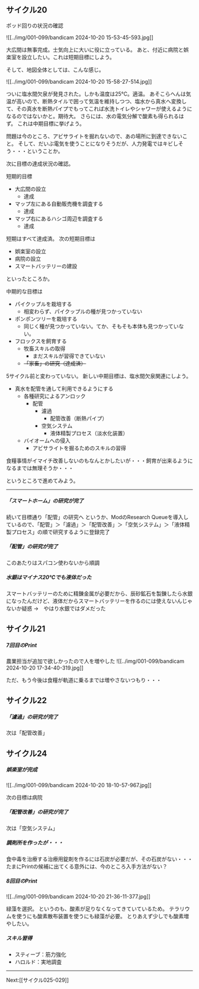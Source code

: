## サイクル20

ポッド回りの状況の確認

![[../img/001-099/bandicam 2024-10-20 15-53-45-593.jpg]]

大広間は無事完成。士気向上に大いに役に立っている。
あと、付近に病院と娯楽室を設立したい。これは短期目標にしよう。

そして、地図全体としては、こんな感じ。

![[../img/001-099/bandicam 2024-10-20 15-58-27-514.jpg]]

ついに塩水間欠泉が発見された。しかも温度は25℃。適温。
あそこらへんは気温が高いので、断熱タイルで囲って気温を維持しつつ、塩水から真水へ変換して、その真水を断熱パイプでもってこれば水洗トイレやシャワーが使えるようになるのではないかと。期待大。
さらには、水の電気分解で酸素も得られるはず。
これは中期目標に挙げよう。

問題は今のところ、アビサライトを掘れないので、あの場所に到達できないこと。
そして、だいぶ電気を使うことになりそうだが、人力発電ではキビしそう・・・ということか。

次に目標の達成状況の確認。

短期的目標

- 大広間の設立
	- 達成
- マップ左にある自動販売機を調査する
	- 達成
- マップ右にあるハシゴ周辺を調査する
	- 達成

短期はすべて達成済。
次の短期目標は

- 娯楽室の設立
- 病院の設立
- スマートバッテリーの建設

といったところか。

中期的な目標は

- パイクップルを栽培する
	- 相変わらず、パイクップルの種が見つかっていない
- ポンポンツリーを栽培する
	- 同じく種が見つかっていない。てか、そもそも本体も見つかっていない。
- フロックスを飼育する
	- 牧畜スキルの取得
		- まだスキルが習得できていない
	- ~~「家畜」の研究（達成済）~~

5サイクル前と変わっていない。
新しい中期目標は、塩水間欠泉関連にしよう。

- 真水を配管を通して利用できるようにする
	- 各種研究によるアンロック
		- 配管
			- 濾過
				- 配管改善（断熱パイプ）
			- 空気システム
				- 液体精製プロセス（淡水化装置）
	- バイオームへの侵入
		- アビサライトを掘るためのスキルの習得

食糧事情がイマイチ改善しないのもなんとかしたいが・・・飼育が出来るようになるまでは無理そうか・・・

というところで進めてみよう。

----

##### 「スマートホーム」の研究が完了

続いて目標通り「配管」の研究へ
というか、ModのResearch Queueを導入しているので、「配管」＞「濾過」＞「配管改善」＞「空気システム」＞「液体精製プロセス」の順で研究するように登録完了

##### 「配管」の研究が完了

このあたりはスパコン使わないから順調

##### 水銀はマイナス20℃でも液体だった

スマートバッテリーのために精錬金属が必要だから、辰砂鉱石を製錬したら水銀になったんだけど、液体だからスマートバッテリーを作るのには使えないんじゃないか疑惑
→　やはり水銀ではダメだった

## サイクル21

##### 7回目のPrint

農業担当が追加で欲しかったので人を増やした
![[../img/001-099/bandicam 2024-10-20 17-34-40-319.jpg]]

ただ、もう今後は食糧が軌道に乗るまでは増やさないつもり・・・

## サイクル22

##### 「濾過」の研究が完了

次は「配管改善」

## サイクル24

##### 娯楽室が完成

![[../img/001-099/bandicam 2024-10-20 18-10-57-967.jpg]]

次の目標は病院

##### 「配管改善」の研究が完了

次は「空気システム」

##### 調剤所を作ったが・・・

食中毒を治療する治療用錠剤を作るには石炭が必要だが、その石炭がない・・・
たまにPrintの候補に出てくる意外には、今のところ入手方法がない？

##### 8回目のPrint

![[../img/001-099/bandicam 2024-10-20 21-36-11-377.jpg]]

緑藻を選択。
というのも、酸素が足りなくなってきていているため。
テラリウムを使うにも酸素散布装置を使うにも緑藻が必要。
とりあえず少しでも酸素増やしたい。

##### スキル習得

- スティーブ：筋力強化
- ハロルド：実地調査

----
Next:[[サイクル025-029]]